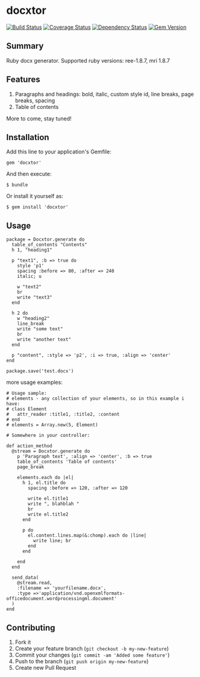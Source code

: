docxtor
========

[![Build Status](https://travis-ci.org/docxtor/docxtor.png?branch=master)](https://travis-ci.org/docxtor/docxtor)
[![Coverage Status](https://coveralls.io/repos/docxtor/docxtor/badge.png)](https://coveralls.io/r/docxtor/docxtor)
[![Dependency Status](https://gemnasium.com/docxtor/docxtor.png)](https://gemnasium.com/docxtor/docxtor)
[![Gem Version](http://stillmaintained.com/docxtor/docxtor.png)](http://stillmaintained.com/docxtor/docxtor)

## Summary

Ruby docx generator.
Supported ruby versions: ree-1.8.7, mri 1.8.7

## Features

1. Paragraphs and headings: bold, italic, custom style id, line breaks, page breaks, spacing
2. Table of contents

More to come, stay tuned!

## Installation

Add this line to your application's Gemfile:

    gem 'docxtor'

And then execute:

    $ bundle

Or install it yourself as:

    $ gem install 'docxtor'

## Usage

```
package = Docxtor.generate do
  table_of_contents "Contents"
  h 1, "heading1"

  p "text1", :b => true do
    style 'p1'
    spacing :before => 80, :after => 240
    italic; u

    w "text2"
    br
    write "text3"
  end

  h 2 do
    w "heading2"
    line_break
    write "some text"
    br
    write "another text"
  end

  p "content", :style => 'p2', :i => true, :align => 'center'
end

package.save('test.docx')
```

more usage examples:

```
# Usage sample:
# elements - any collection of your elements, so in this example i have:
# class Element
#   attr_reader :title1, :title2, :content
# end
# elements = Array.new(5, Element)

# Somewhere in your controller:

def action_method
  @stream = Docxtor.generate do
    p 'Paragraph text', :align => 'center', :b => true
    table_of_contents 'Table of contents'
    page_break
    
    elements.each do |el|
      h 1, el.title do
        spacing :before => 120, :after => 120
  
        write el.title1
        write ", blahblah "
        br
        write el.title2
      end
  
      p do
        el.content.lines.map(&:chomp).each do |line|
          write line; br
        end
      end
      
    end
  end
  
  send_data(
    @stream.read,
    :filename => 'yourfilename.docx',
    :type =>'application/vnd.openxmlformats-officedocument.wordprocessingml.document'
  )
end
```

## Contributing

1. Fork it
2. Create your feature branch (`git checkout -b my-new-feature`)
3. Commit your changes (`git commit -am 'Added some feature'`)
4. Push to the branch (`git push origin my-new-feature`)
5. Create new Pull Request
